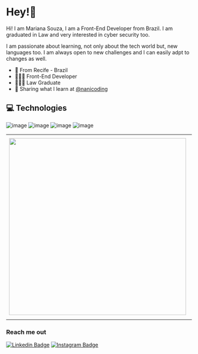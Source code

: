 # Hey!👋

Hi! I am Mariana Souza, I am a Front-End Developer from Brazil. I am graduated in Law and very interested in cyber security too. 

I am passionate about learning, not only about the tech world but, new languages too. I am always open to new challenges and I can easily adpt to changes as well.


- 📍 From Recife - Brazil
- 👩🏽‍💻 Front-End Developer
- 👩🏽‍🎓 Law Graduate
- 📲 Sharing what I learn at [@nanicoding](https://www.instagram.com/nanicoding/)



## 💻 Technologies



![image](https://img.shields.io/badge/HTML5-E34F26?style=for-the-badge&logo=html5&logoColor=white) ![image](https://img.shields.io/badge/CSS3-1572B6?style=for-the-badge&logo=css3&logoColor=white) ![image](https://img.shields.io/badge/JavaScript-F7DF1E?style=for-the-badge&logo=javascript&logoColor=black) ![image](https://img.shields.io/badge/Visual_Studio_Code-0078D4?style=for-the-badge&logo=visual%20studio%20code&logoColor=white)



<center>
<table>
    <tr>
        <td><img width="480px" align="left" src="https://github-readme-stats.vercel.app/api/top-langs/?username=nanicoding&hide=html&layout=compact&theme=buefy" /></td>
        <td><img width="495px" align="left" src="https://github-readme-stats.vercel.app/api?username=nanicoding&theme=buefy"/></td>
    </tr>   
</table>
</center>  

### Reach me out

[![Linkedin Badge](https://img.shields.io/badge/-LinkedIn%20-blue?style=flat-square&logo=Linkedin&logoColor=white&link=https://www.linkedin.com/in/mariana-souza-1156821b7-br/)](https://www.linkedin.com/in/mariana-souza-1156821b7-br/) 
[![Instagram Badge](https://img.shields.io/badge/-Instagram-violet?style=flat-square&logo=Instagram&logoColor=white&link=https://www.instagram.com/nanicoding/)](https://www.instagram.com/nanicoding/)
